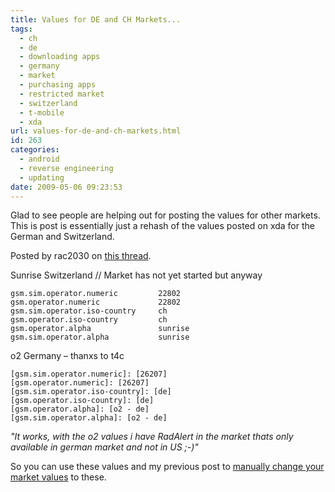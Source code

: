 ```yaml
---
title: Values for DE and CH Markets...
tags:
  - ch
  - de
  - downloading apps
  - germany
  - market
  - purchasing apps
  - restricted market
  - switzerland
  - t-mobile
  - xda
url: values-for-de-and-ch-markets.html
id: 263
categories:
  - android
  - reverse engineering
  - updating
date: 2009-05-06 09:23:53
---
```


Glad to see people are helping out for posting the values for other markets. This is post is essentially just a rehash of the values posted on xda for the German and Switzerland.

Posted by rac2030 on [this thread](http://forum.xda-developers.com/showthread.php?p=3740019&posted=1#post3740019).

Sunrise Switzerland // Market has not yet started but anyway
```
gsm.sim.operator.numeric         22802
gsm.operator.numeric             22802
gsm.sim.operator.iso-country     ch
gsm.operator.iso-country         ch
gsm.operator.alpha               sunrise
gsm.sim.operator.alpha           sunrise
```
o2 Germany – thanxs to t4c
```
[gsm.sim.operator.numeric]: [26207]
[gsm.operator.numeric]: [26207]
[gsm.sim.operator.iso-country]: [de]
[gsm.operator.iso-country]: [de]
[gsm.operator.alpha]: [o2 - de]
[gsm.sim.operator.alpha]: [o2 - de]
```
_"It works, with the o2 values i have RadAlert in the market thats only available in german market and not in US ;-)"_

So you can use these values and my previous post to [manually change your market values](http://strazzere.com/blog/?p=260) to these.